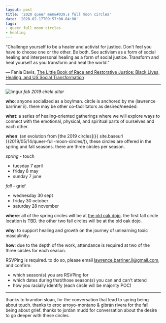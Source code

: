 ```yaml
---
layout: post
title: '2020 queer men&#039;s full moon circles'
date: '2020-02-17T09:57:00-04:00'
tags:
- queer full moon circles
- healing
--- 
```


“Challenge yourself to be a healer and activist for justice. Don't feel you have to choose one or the other. Be both. See activism as a form of social healing and interpersonal healing as a form of social justice. Transform and heal yourself as you transform and heal the world.”

— Fania Davis, [The Little Book of Race and Restorative Justice: Black Lives, Healing, and US Social Transformation](https://www.goodreads.com/book/show/34145663-the-little-book-of-race-and-restorative-justice)

---

![Imgur](https://i.imgur.com/BlaFrvw.png)
*feb 2019 circle altar*



**who**: anyone socialized as a boy/man. circle is anchored by me (lawrence barriner ii). there may be other co-facilitators as desired/needed.

**what**: a series of healing-oriented gatherings where we will explore ways to connect with the emotional, physical, and spiritual parts of ourselves and each other.

**when**: (an evolution from [the 2019 circles]({{ site.baseurl }}2019/05/14/queer-full-moon-circles/)), these circles are offered in the spring and fall seasons. there are three circles per season.

*spring* - touch

* tuesday 7 april
* friday 8 may
* sunday 7 june

*fall* - grief

* wednesday 30 sept
* friday 30 october
* saturday 28 november

**where**: all of the spring circles will be at [the old oak dojo](http://oldoakdojo.com/). the first fall circle location is TBD. the other two fall circles will be at the old oak dojo.

**why**: to support healing and growth on the journey of unlearning toxic masculinity.

**how**: due to the depth of the work, attendance is required at two of the three circles for each season. 

RSVPing is required. to do so, please email lawrence.barriner.ii@gmail.com, and confirm:

* which season(s) you are RSVPing for
* which dates during that/those season(s) you can and can't attend
* how you racially identify (each circle will be majority POC)

---

thanks to brandon sloan, for the conversation that lead to spring being about touch. thanks to eroc arroyo-montano & gibrán rivera for the fall being about grief. thanks to jordan mudd for conversation about the desire to go deeper with these circles.


<!-- hyperlink bank -->


<!-- &#042; = asterisk -->
<!-- &#039; = single quote '-->
